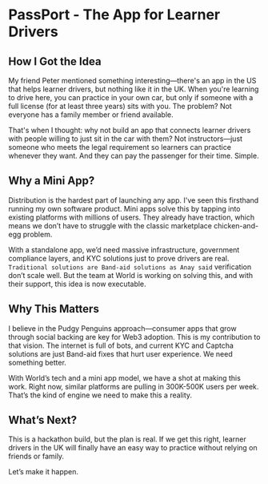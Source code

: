 # PassPort - The App for Learner Drivers

## How I Got the Idea
My friend Peter mentioned something interesting—there's an app in the US that helps learner drivers, but nothing like it in the UK. When you're learning to drive here, you can practice in your own car, but only if someone with a full license (for at least three years) sits with you. The problem? Not everyone has a family member or friend available.

That's when I thought: why not build an app that connects learner drivers with people willing to just sit in the car with them? Not instructors—just someone who meets the legal requirement so learners can practice whenever they want. And they can pay the passenger for their time. Simple.

## Why a Mini App?
Distribution is the hardest part of launching any app. I've seen this firsthand running my own software product. Mini apps solve this by tapping into existing platforms with millions of users. They already have traction, which means we don’t have to struggle with the classic marketplace chicken-and-egg problem.

With a standalone app, we’d need massive infrastructure, government compliance layers, and KYC solutions just to prove drivers are real. `Traditional solutions are Band-aid solutions as Anay said` verification don’t scale well. But the team at World is working on solving this, and with their support, this idea is now executable.

## Why This Matters
I believe in the Pudgy Penguins approach—consumer apps that grow through social backing are key for Web3 adoption. This is my contribution to that vision. The internet is full of bots, and current KYC and Captcha solutions are just Band-aid fixes that hurt user experience. We need something better.

With World’s tech and a mini app model, we have a shot at making this work. Right now, similar platforms are pulling in 300K-500K users per week. That’s the kind of engine we need to make this a reality.

## What’s Next?
This is a hackathon build, but the plan is real. If we get this right, learner drivers in the UK will finally have an easy way to practice without relying on friends or family.

Let’s make it happen.

